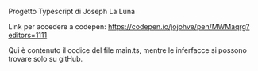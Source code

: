 Progetto Typescript di Joseph La Luna

Link per accedere a codepen: https://codepen.io/jojohve/pen/MWMaqrg?editors=1111

Qui è contenuto il codice del file main.ts, mentre le inferfacce si possono trovare solo su gitHub.

